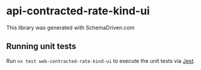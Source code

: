 
# api-contracted-rate-kind-ui

This library was generated with SchemaDriven.com

## Running unit tests

Run `nx test web-contracted-rate-kind-ui` to execute the unit tests via [Jest](https://jestjs.io).

